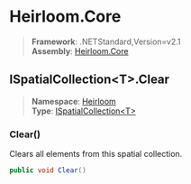 # Heirloom.Core

> **Framework**: .NETStandard,Version=v2.1  
> **Assembly**: [Heirloom.Core][0]  

## ISpatialCollection\<T>.Clear

> **Namespace**: [Heirloom][0]  
> **Type**: [ISpatialCollection\<T>][1]  

### Clear()

Clears all elements from this spatial collection.

```cs
public void Clear()
```

[0]: ../Heirloom.Core.md
[1]: Heirloom.ISpatialCollection[T].md
